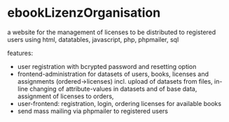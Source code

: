 # ebookLizenzOrganisation
a website for the management of licenses to be distributed to registered users using html, datatables, javascript, php, phpmailer, sql

features:
- user registration with bcrypted password and resetting option
- frontend-administration for datasets of users, books, licenses and assignments (ordered->licenses) incl. upload of datasets from files, in-line changing of attribute-values in datasets and of base data, assignment of licenses to orders,
- user-frontend: registration, login, ordering licenses for available books
- send mass mailing via phpmailer to registered users
